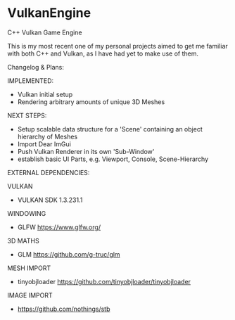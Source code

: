 # VulkanEngine
 C++ Vulkan Game Engine


This is my most recent one of my personal projects aimed to get me familiar with both C++ and Vulkan, as I have had yet to make use of them.

Changelog & Plans:

IMPLEMENTED:
- Vulkan initial setup
- Rendering arbitrary amounts of unique 3D Meshes


NEXT STEPS:
- Setup scalable data structure for a 'Scene' containing an object hierarchy of Meshes
- Import Dear ImGui 
- Push Vulkan Renderer in its own 'Sub-Window'
- establish basic UI Parts, e.g. Viewport, Console, Scene-Hierarchy



EXTERNAL DEPENDENCIES:

VULKAN
- VULKAN SDK 1.3.231.1

WINDOWING
- GLFW https://www.glfw.org/

3D MATHS
- GLM https://github.com/g-truc/glm

MESH IMPORT
- tinyobjloader https://github.com/tinyobjloader/tinyobjloader

IMAGE IMPORT
- https://github.com/nothings/stb

